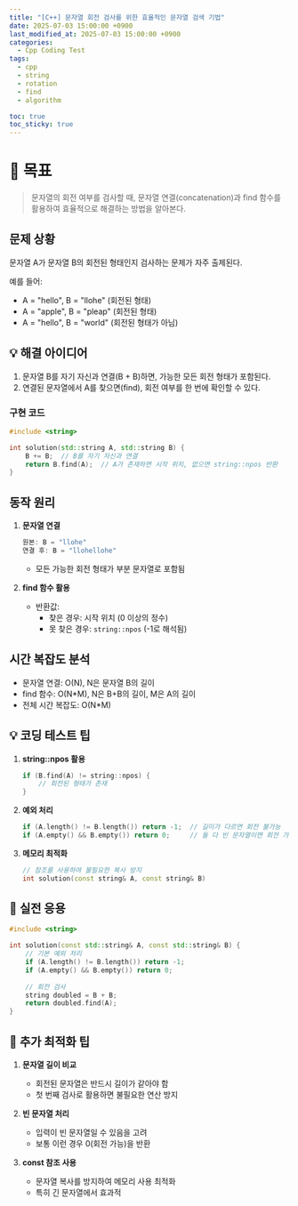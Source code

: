 ```yaml
---
title: "[C++] 문자열 회전 검사를 위한 효율적인 문자열 검색 기법"
date: 2025-07-03 15:00:00 +0900
last_modified_at: 2025-07-03 15:00:00 +0900
categories:
  - Cpp Coding Test
tags:
  - cpp
  - string
  - rotation
  - find
  - algorithm

toc: true
toc_sticky: true
---
```


# 🎯 목표

> 문자열의 회전 여부를 검사할 때, 문자열 연결(concatenation)과 find 함수를 활용하여 효율적으로 해결하는 방법을 알아본다.

## 문제 상황

문자열 A가 문자열 B의 회전된 형태인지 검사하는 문제가 자주 출제된다.

예를 들어:
- A = "hello", B = "llohe" (회전된 형태)
- A = "apple", B = "pleap" (회전된 형태)
- A = "hello", B = "world" (회전된 형태가 아님)

## 💡 해결 아이디어

1. 문자열 B를 자기 자신과 연결(B + B)하면, 가능한 모든 회전 형태가 포함된다.
2. 연결된 문자열에서 A를 찾으면(find), 회전 여부를 한 번에 확인할 수 있다.

### 구현 코드

```cpp
#include <string>

int solution(std::string A, std::string B) {
    B += B;  // B를 자기 자신과 연결
    return B.find(A);  // A가 존재하면 시작 위치, 없으면 string::npos 반환
}
```

## 동작 원리

1. **문자열 연결**
   ```cpp
   원본: B = "llohe"
   연결 후: B = "llohellohe"
   ```
   - 모든 가능한 회전 형태가 부분 문자열로 포함됨

2. **find 함수 활용**
   - 반환값:
     - 찾은 경우: 시작 위치 (0 이상의 정수)
     - 못 찾은 경우: `string::npos` (-1로 해석됨)

## 시간 복잡도 분석

- 문자열 연결: O(N), N은 문자열 B의 길이
- find 함수: O(N*M), N은 B+B의 길이, M은 A의 길이
- 전체 시간 복잡도: O(N*M)

## 💡 코딩 테스트 팁

1. **string::npos 활용**
   ```cpp
   if (B.find(A) != string::npos) {
       // 회전된 형태가 존재
   }
   ```

2. **예외 처리**
   ```cpp
   if (A.length() != B.length()) return -1;  // 길이가 다르면 회전 불가능
   if (A.empty() && B.empty()) return 0;     // 둘 다 빈 문자열이면 회전 가능
   ```

3. **메모리 최적화**
   ```cpp
   // 참조를 사용하여 불필요한 복사 방지
   int solution(const string& A, const string& B)
   ```

## 📝 실전 응용

```cpp
#include <string>

int solution(const std::string& A, const std::string& B) {
    // 기본 예외 처리
    if (A.length() != B.length()) return -1;
    if (A.empty() && B.empty()) return 0;
    
    // 회전 검사
    string doubled = B + B;
    return doubled.find(A);
}
```

## 🎯 추가 최적화 팁

1. **문자열 길이 비교**
   - 회전된 문자열은 반드시 길이가 같아야 함
   - 첫 번째 검사로 활용하면 불필요한 연산 방지

2. **빈 문자열 처리**
   - 입력이 빈 문자열일 수 있음을 고려
   - 보통 이런 경우 0(회전 가능)을 반환

3. **const 참조 사용**
   - 문자열 복사를 방지하여 메모리 사용 최적화
   - 특히 긴 문자열에서 효과적
